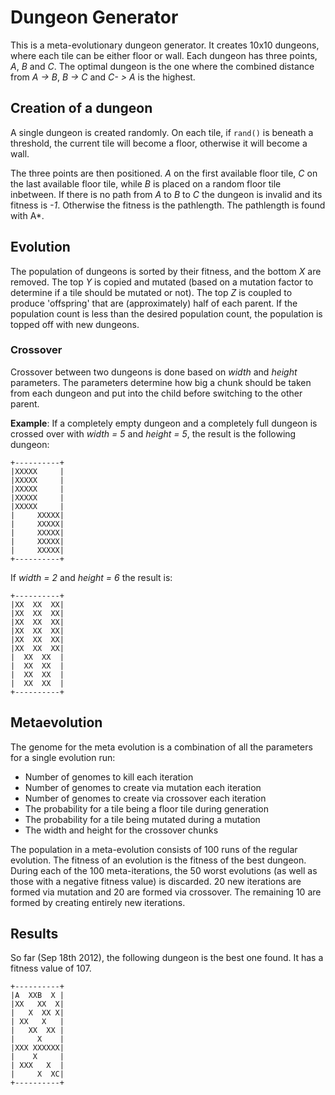 # Dungeon Generator

This is a meta-evolutionary dungeon generator. It creates 10x10 dungeons, where
each tile can be either floor or wall. Each dungeon has three points, *A*, *B*
and *C*. The optimal dungeon is the one where the combined distance from *A ->
B*, *B -> C* and *C- > A* is the highest.

## Creation of a dungeon

A single dungeon is created randomly. On each tile, if `rand()` is beneath a
threshold, the current tile will become a floor, otherwise it will become a
wall.

The three points are then positioned. *A* on the first available floor tile,
*C* on the last available floor tile, while *B* is placed on a random floor
tile inbetween. If there is no path from *A* to *B* to *C* the dungeon is
invalid and its fitness is *-1*. Otherwise the fitness is the pathlength. The
pathlength is found with A\*.


## Evolution

The population of dungeons is sorted by their fitness, and the bottom *X* are
removed. The top *Y* is copied and mutated (based on a mutation factor to
determine if a tile should be mutated or not). The top *Z* is coupled to
produce 'offspring' that are (approximately) half of each parent. If the
population count is less than the desired population count, the population is
topped off with new dungeons.

### Crossover

Crossover between two dungeons is done based on *width* and *height*
parameters. The parameters determine how big a chunk should be taken from each
dungeon and put into the child before switching to the other parent.

**Example**: If a completely empty dungeon and a completely full dungeon is
crossed over with *width = 5* and *height = 5*, the result is the following
dungeon:

    +----------+
    |XXXXX     |
    |XXXXX     |
    |XXXXX     |
    |XXXXX     |
    |XXXXX     |
    |     XXXXX|
    |     XXXXX|
    |     XXXXX|
    |     XXXXX|
    |     XXXXX|
    +----------+

If *width = 2* and *height = 6* the result is:

    +----------+
    |XX  XX  XX|
    |XX  XX  XX|
    |XX  XX  XX|
    |XX  XX  XX|
    |XX  XX  XX|
    |XX  XX  XX|
    |  XX  XX  |
    |  XX  XX  |
    |  XX  XX  |
    |  XX  XX  |
    +----------+

## Metaevolution

The genome for the meta evolution is a combination of all the parameters for a single evolution run:

* Number of genomes to kill each iteration
* Number of genomes to create via mutation each iteration
* Number of genomes to create via crossover each iteration
* The probability for a tile being a floor tile during generation
* The probability for a tile being mutated during a mutation
* The width and height for the crossover chunks

The population in a meta-evolution consists of 100 runs of the regular
evolution. The fitness of an evolution is the fitness of the best dungeon.
During each of the 100 meta-iterations, the 50 worst evolutions (as well as
those with a negative fitness value) is discarded. 20 new iterations are formed
via mutation and 20 are formed via crossover. The remaining 10 are formed by
creating entirely new iterations.


## Results

So far (Sep 18th 2012), the following dungeon is the best one found. It has a
fitness value of 107.

    +----------+
    |A  XXB  X |
    |XX   XX  X|
    |   X  XX X|
    | XX   X   |
    |   XX  XX |
    |     X    |
    |XXX XXXXXX|
    |    X     |
    | XXX   X  |
    |     X  XC|
    +----------+
